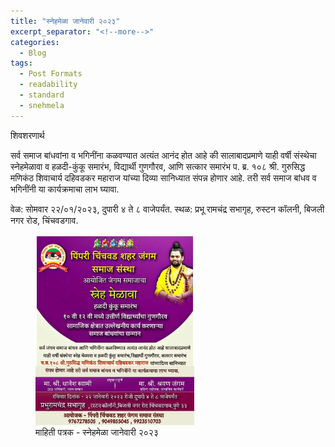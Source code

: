 ```yaml
---
title: "स्नेहमेळा जानेवारी २०२३"
excerpt_separator: "<!--more-->"
categories:
  - Blog
tags:
  - Post Formats
  - readability
  - standard
  - snehmela
---
```



शिवशरणार्थ

सर्व समाज बांधवांना व भगिनींना कळवण्यात अत्यंत आनंद होत आहे की सालाबादप्रमाणे याही वर्षी संस्थेचा स्नेहमेळावा व हळदी-कुंकू समारंभ, विद्यार्थी गुणगौरव, आणि सत्कार समारंभ प. ब्र. १०८ श्री. गुरुसिद्ध मणिकंठ शिवाचार्य दहिवडकर महाराज यांच्या दिव्या सानिध्यात संपन्न होणार आहे. तरी सर्व समाज बांधव व भगिनींनी या कार्यक्रमाचा लाभ घ्यावा. 

वेळ: सोमवार २२/०१/२०२३, दुपारी ४ ते ८ वाजेपर्यंत. 
स्थळ: प्रभू रामचंद्र सभागृह, रुस्टन कॉलनी, बिजली नगर रोड, चिंचवडगाव.

<figure>
  <img src="/assets/images/snehmela_2023/snehmela_short.jpg" alt="Snow" style="width:60%">
  <figcaption>माहिती पत्रक - स्नेहमेळा जानेवारी २०२३</figcaption>
</figure>

